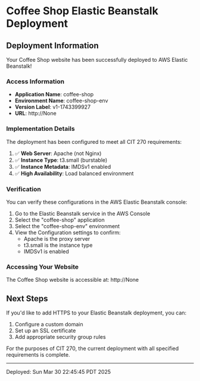 # Coffee Shop Elastic Beanstalk Deployment

## Deployment Information

Your Coffee Shop website has been successfully deployed to AWS Elastic Beanstalk\!

### Access Information

- **Application Name**: coffee-shop
- **Environment Name**: coffee-shop-env
- **Version Label**: v1-1743399927
- **URL**: http://None

### Implementation Details

The deployment has been configured to meet all CIT 270 requirements:

1. ✅ **Web Server**: Apache (not Nginx)
2. ✅ **Instance Type**: t3.small (burstable)
3. ✅ **Instance Metadata**: IMDSv1 enabled
4. ✅ **High Availability**: Load balanced environment

### Verification

You can verify these configurations in the AWS Elastic Beanstalk console:

1. Go to the Elastic Beanstalk service in the AWS Console
2. Select the "coffee-shop" application
3. Select the "coffee-shop-env" environment
4. View the Configuration settings to confirm:
   - Apache is the proxy server
   - t3.small is the instance type
   - IMDSv1 is enabled

### Accessing Your Website

The Coffee Shop website is accessible at:
http://None

## Next Steps

If you'd like to add HTTPS to your Elastic Beanstalk deployment, you can:

1. Configure a custom domain
2. Set up an SSL certificate
3. Add appropriate security group rules

For the purposes of CIT 270, the current deployment with all specified requirements is complete.

---

Deployed: Sun Mar 30 22:45:45 PDT 2025
